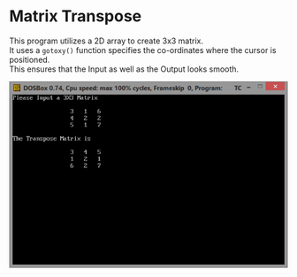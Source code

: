 # Matrix Transpose

This program utilizes a 2D array to create 3x3 matrix.  
It uses a `gotoxy()` function specifies the co-ordinates where the cursor is positioned.  
This ensures that the Input as well as the Output looks smooth.

![alt text](https://github.com/LordZed400/Matrix-Transpose/blob/master/Screenshot-1.png "Screenshot 1")

